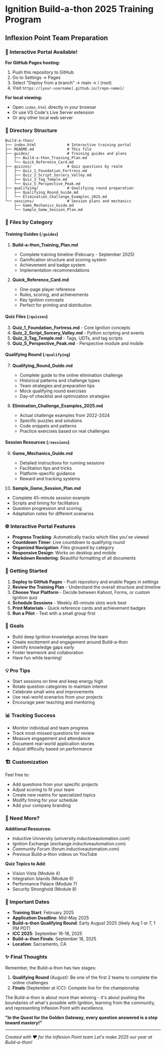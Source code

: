 # Ignition Build-a-thon 2025 Training Program
## Inflexion Point Team Preparation

### 🎨 Interactive Portal Available!

**For GitHub Pages hosting:**
1. Push this repository to GitHub
2. Go to Settings → Pages
3. Select "Deploy from a branch" → main → / (root)
4. Visit `https://[your-username].github.io/[repo-name]/`

**For local viewing:**
- Open `index.html` directly in your browser
- Or use VS Code's Live Server extension
- Or any other local web server

### 📁 Directory Structure

```
Build-a-thon/
├── index.html              # Interactive training portal
├── README.md               # This file
├── guides/                 # Training guides and plans
│   ├── Build-a-thon_Training_Plan.md
│   └── Quick_Reference_Card.md
├── quizzes/                # Quiz questions by realm
│   ├── Quiz_1_Foundation_Fortress.md
│   ├── Quiz_2_Script_Sorcery_Valley.md
│   ├── Quiz_3_Tag_Temple.md
│   └── Quiz_5_Perspective_Peak.md
├── qualifying/             # Qualifying round preparation
│   ├── Qualifying_Round_Guide.md
│   └── Elimination_Challenge_Examples_2025.md
└── sessions/               # Session plans and mechanics
    ├── Game_Mechanics_Guide.md
    └── Sample_Game_Session_Plan.md
```

### 📄 Files by Category

#### Training Guides (`/guides`)
1. **Build-a-thon_Training_Plan.md**
   - Complete training timeline (February - September 2025)
   - Gamification structure and scoring system
   - Achievement and badge system
   - Implementation recommendations

2. **Quick_Reference_Card.md**
   - One-page player reference
   - Rules, scoring, and achievements
   - Key Ignition concepts
   - Perfect for printing and distribution

#### Quiz Files (`/quizzes`)
3. **Quiz_1_Foundation_Fortress.md** - Core Ignition concepts
4. **Quiz_2_Script_Sorcery_Valley.md** - Python scripting and events
5. **Quiz_3_Tag_Temple.md** - Tags, UDTs, and tag scripts
6. **Quiz_5_Perspective_Peak.md** - Perspective module and mobile

#### Qualifying Round (`/qualifying`)
7. **Qualifying_Round_Guide.md**
   - Complete guide to the online elimination challenge
   - Historical patterns and challenge types
   - Team strategies and preparation tips
   - Mock qualifying round exercises
   - Day-of checklist and optimization strategies

8. **Elimination_Challenge_Examples_2025.md**
   - Actual challenge examples from 2022-2024
   - Specific puzzles and solutions
   - Code snippets and patterns
   - Practice exercises based on real challenges

#### Session Resources (`/sessions`)
9. **Game_Mechanics_Guide.md**
   - Detailed instructions for running sessions
   - Facilitation tips and tricks
   - Platform-specific guidance
   - Reward and tracking systems

10. **Sample_Game_Session_Plan.md**
   - Complete 45-minute session example
   - Scripts and timing for facilitators
   - Question progression and scoring
   - Adaptation notes for different scenarios

### 🌐 Interactive Portal Features

- **Progress Tracking**: Automatically tracks which files you've viewed
- **Countdown Timer**: Live countdown to qualifying round
- **Organized Navigation**: Files grouped by category
- **Responsive Design**: Works on desktop and mobile
- **Markdown Rendering**: Beautiful formatting of all documents

### 🚀 Getting Started

1. **Deploy to GitHub Pages** - Push repository and enable Pages in settings
2. **Review the Training Plan** - Understand the overall structure and timeline
3. **Choose Your Platform** - Decide between Kahoot, Forms, or custom Ignition quiz
3. **Schedule Sessions** - Weekly 45-minute slots work best
4. **Print Materials** - Quick reference cards and achievement badges
5. **Run a Pilot** - Test with a small group first

### 🎯 Goals

- Build deep Ignition knowledge across the team
- Create excitement and engagement around Build-a-thon
- Identify knowledge gaps early
- Foster teamwork and collaboration
- Have fun while learning!

### 💡 Pro Tips

- Start sessions on time and keep energy high
- Rotate question categories to maintain interest
- Celebrate small wins and improvements
- Use real-world scenarios from your projects
- Encourage peer teaching and mentoring

### 📊 Tracking Success

- Monitor individual and team progress
- Track most-missed questions for review
- Measure engagement and attendance
- Document real-world application stories
- Adjust difficulty based on performance

### 🏗️ Customization

Feel free to:
- Add questions from your specific projects
- Adjust scoring to fit your team
- Create new realms for specialized topics
- Modify timing for your schedule
- Add your company branding

### 🤝 Need More?

**Additional Resources**:
- Inductive University (university.inductiveautomation.com)
- Ignition Exchange (exchange.inductiveautomation.com)
- Community Forum (forum.inductiveautomation.com)
- Previous Build-a-thon videos on YouTube

**Quiz Topics to Add**:
- Vision Vista (Module 4)
- Integration Islands (Module 6)
- Performance Palace (Module 7)
- Security Stronghold (Module 8)

### 📅 Important Dates

- **Training Start**: February 2025
- **Application Deadline**: Mid-May 2025
- **Build-a-thon Qualifying Round**: Early August 2025 (likely Aug 1 or 7, 1 PM PDT)
- **ICC 2025**: September 16-18, 2025
- **Build-a-thon Finals**: September 18, 2025
- **Location**: Sacramento, CA

### ✨ Final Thoughts

Remember, the Build-a-thon has two stages:
1. **Qualifying Round** (August): Be one of the first 2 teams to complete the online challenges
2. **Finals** (September at ICC): Compete live for the championship

The Build-a-thon is about more than winning - it's about pushing the boundaries of what's possible with Ignition, learning from the community, and representing Inflexion Point with excellence.

**"In the Quest for the Golden Gateway, every question answered is a step toward mastery!"**

---

*Created with ❤️ for the Inflexion Point team*
*Let's make 2025 our year at Build-a-thon!*